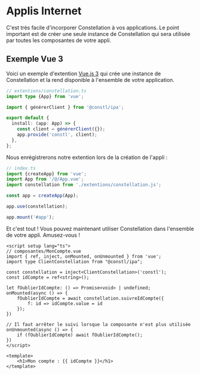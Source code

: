 # Applis Internet
C'est très facile d'incorporer Constellation à vos applications. Le point important est de créer une seule instance de Constellation qui sera utilisée par toutes les composantes de votre appli.

## Exemple Vue 3
Voici un exemple d'extention [Vue.js 3](https://fr.vuejs.org/) qui crée une instance de Constellation et la rend disponible à l'ensemble de votre application.

```TypeScript
// extentions/constellation.ts
import type {App} from 'vue';

import { générerClient } from '@constl/ipa';

export default {
  install: (app: App) => {
    const client = générerClient({});
    app.provide('constl', client);
  },
};

```

Nous enrégistrerons notre extention lors de la création de l'appli :

```TypeScript
// index.ts
import {createApp} from 'vue';
import App from '/@/App.vue';
import constellation from './extentions/constellation.js';

const app = createApp(App);

app.use(constellation);

app.mount('#app');
```

Et c'est tout ! Vous pouvez maintenant utiliser Constellation dans l'ensemble de votre appli. Amusez-vous !

```Vue
<script setup lang="ts">
// composantes/MonCompte.vue
import { ref, inject, onMounted, onUnmounted } from 'vue';
import type ClientConstellation from "@constl/ipa";

const constellation = inject<ClientConstellation>('constl');
const idCompte = ref<string>();

let fOublierIdCompte: () => Promise<void> | undefined;
onMounted(async () => {
    fOublierIdCompte = await constellation.suivreIdCompte({ 
        f: id => idCompte.value = id
    });
})

// Il faut arrêter le suivi lorsque la composante n'est plus utilisée
onUnmounted(async () => {
    if (fOublierIdCompte) await fOublierIdCompte();
})
</script>

<template>
    <h1>Mon compte : {{ idCompte }}</h1>
</template>
```
